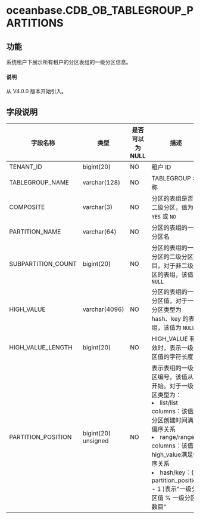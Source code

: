 # oceanbase.CDB_OB_TABLEGROUP_PARTITIONS

## 功能

系统租户下展示所有租户的分区表组的一级分区信息。

<main id="notice" type='explain'>
  <h4>说明</h4>
  <p>从 V4.0.0 版本开始引入。</p>
</main>

## 字段说明

|        字段名称        |      类型       | 是否可以为 NULL |                                                                     描述                                                                      |
|--------------------|---------------|------------|---------------------------|
| TENANT_ID          | bigint(20)    | NO         | 租户 ID                                                    |
| TABLEGROUP_NAME    | varchar(128)  | NO         | TABLEGROUP 名称                                            |
| COMPOSITE          | varchar(3)    | NO         | 分区的表组是否为二级分区，值为 `YES` 或 `NO`                             |
| PARTITION_NAME     | varchar(64)   | NO         | 分区的表组的一级分区名                                              |
| SUBPARTITION_COUNT | bigint(20)    | NO         | 分区的表组的一级分区的二级分区数目，对于非二级分区的表组，该值为 `NULL`                  |
| HIGH_VALUE         | varchar(4096) | NO         | 分区的表组的一级分区值，对于一级分区类型为 hash、key 的表组，该值为 `NULL`            |
| HIGH_VALUE_LENGTH  | bigint(20)    | NO         | HIGH_VALUE 有效时，表示一级分区值的字符长度                              |
| PARTITION_POSITION | bigint(20) unsigned   | NO         | 表示表组的一级分区编号，该值从 1 开始。对于一级分区类型为： <li> list/list columns：该值和分区创建时间满足偏序关系   <li> range/range columns：该值和high_value满足偏序关系   <li> hash/key：( partition_position  - 1 )表示"一级分区值 % 一级分区数目"    |

